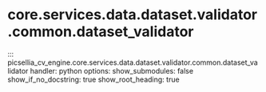 # core.services.data.dataset.validator.common.dataset_validator

::: picsellia_cv_engine.core.services.data.dataset.validator.common.dataset_validator
    handler: python
    options:
        show_submodules: false
        show_if_no_docstring: true
        show_root_heading: true
